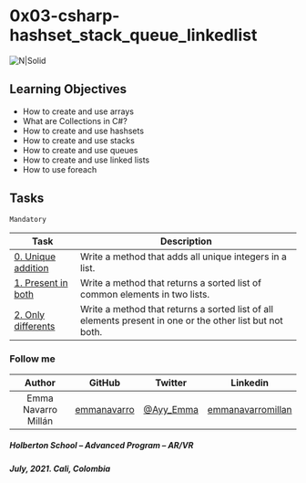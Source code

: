 # 0x03-csharp-hashset_stack_queue_linkedlist

![N|Solid](https://upload.wikimedia.org/wikipedia/commons/thumb/4/4f/Csharp_Logo.png/245px-Csharp_Logo.png)

## Learning Objectives


* How to create and use arrays
* What are Collections in C#?
* How to create and use hashsets
* How to create and use stacks
* How to create and use queues
* How to create and use linked lists
* How to use foreach


## Tasks

``Mandatory``

| Task | Description |
| ------ | ------ |
| [0. Unique addition](0-unique_add) | Write a method that adds all unique integers in a list. |
| [1. Present in both](1-common_elements) | Write a method that returns a sorted list of common elements in two lists. |
| [2. Only differents ](2-different_elements) | Write a method that returns a sorted list of all elements present in one or the other list but not both. |


### Follow me

| Author | GitHub | Twitter | Linkedin |
| :---: | :---: | :---: | :---: |
| Emma Navarro Millán | [emmanavarro](https://github.com/emmanavarro) | [@Ayy_Emma](https://twitter.com/Ayy_Emma) | [emmanavarromillan](https://www.linkedin.com/in/emmanavarromillan) |

##### Holberton School – Advanced Program – AR/VR
##### July, 2021. Cali, Colombia
